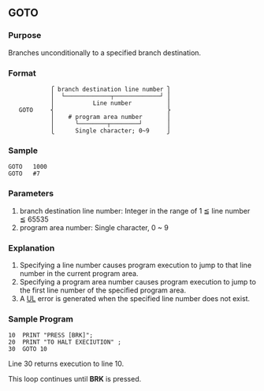 ## GOTO

### Purpose
Branches unconditionally to a specified branch destination.

### Format
```basic
            ⎧ branch destination line number ⎫
            ⎪  └─────────────┬─────────────┘ ⎪
            ⎪           Line number          ⎪
   GOTO     ⎨                                ⎬
            ⎪    # program area number       ⎪
            ⎪      └────────┬────────┘       ⎪
            ⎩      Single character; 0~9     ⎭
```

### Sample
```basic
GOTO   1000
GOTO   #7
```

### Parameters
1. branch destination line number: Integer in the range of 1 ≦ line number ≦ 65535
2. program area number: Single character, 0 ~ 9

### Explanation
1. Specifying a line number causes program execution to jump to that line number in the current program area.
2. Specifying a program area number causes program execution to jump to the first line number of the specified program area.
3. A [UL](../part-12-2-error-messages.md#ul-error) error is generated when the specified line number does not exist.

### Sample Program
```basic
10  PRINT "PRESS [BRK]";
20  PRINT "TO HALT EXECIUTION" ;
30  GOTO 10
```

Line 30 returns execution to line 10.

This loop continues until **BRK** is pressed.
